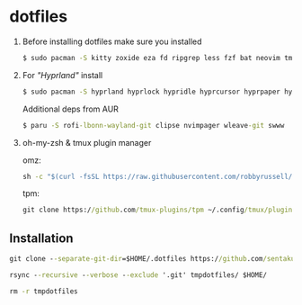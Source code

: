 # dotfiles

1. Before installing dotfiles make sure you installed

   ```cmd
   $ sudo pacman -S kitty zoxide eza fd ripgrep less fzf bat neovim tmux zsh zsh-autosuggestions zsh-syntax-highlighting jq python-requests python-gobject
   ```

2. For _"Hyprland"_ install
   ```cmd
   $ sudo pacman -S hyprland hyprlock hypridle hyprcursor hyprpaper hyprpicker grim slurp dunst imv waybar nwg-look qt6ct qt5-wayland qt6-wayland pamixer mpd papirus-icon-theme wl-clipboard network-manager-applet
   ```

   Additional deps from AUR
   ```cmd
   $ paru -S rofi-lbonn-wayland-git clipse nvimpager wleave-git swww
   ```

4. oh-my-zsh & tmux plugin manager

   omz:
   ```cmd
   sh -c "$(curl -fsSL https://raw.githubusercontent.com/robbyrussell/oh-my-zsh/master/tools/install.sh)"
   ```
   tpm:
   ```cmd
   git clone https://github.com/tmux-plugins/tpm ~/.config/tmux/plugins/tpm
   ```

## Installation

```cmd
git clone --separate-git-dir=$HOME/.dotfiles https://github.com/sentakuhm/.dotfiles.git tmpdotfiles
```

```cmd
rsync --recursive --verbose --exclude '.git' tmpdotfiles/ $HOME/
```

```cmd
rm -r tmpdotfiles
```

